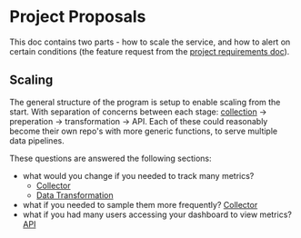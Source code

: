# Project Proposals

This doc contains two parts - how to scale the service, and how to alert on certain conditions (the feature request from the [project requirements doc](project_requirements.md)).

## Scaling

The general structure of the program is setup to enable scaling from the start. With separation of concerns between each stage: [collection](#Collection) -> preperation -> transformation -> API. Each of these could reasonably become their own repo's with more generic functions, to serve multiple data pipelines.

These questions are answered the following sections:

- what would you change if you needed to track many metrics?
  - [Collector](#Collector)
  - [Data Transformation](#Transformation)
- what if you needed to sample them more frequently? [Collector](#Collector)
- what if you had many users accessing your dashboard to view metrics? [API](#API)





